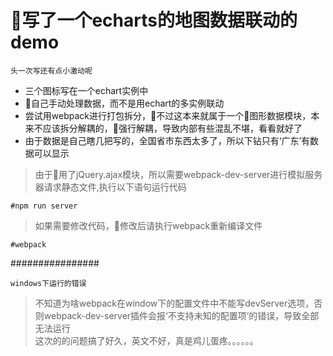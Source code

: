 写了一个echarts的地图数据联动的demo
=====
`头一次写还有点小激动呢`
- 三个图标写在一个echart实例中
- 自己手动处理数据，而不是用echart的多实例联动
- 尝试用webpack进行打包拆分，不过这本来就属于一个图形数据模块，本来不应该拆分解耦的，强行解耦，导致内部有些混乱不堪，看看就好了
- 由于数据是自己瞎几把写的，全国省市东西太多了，所以下钻只有‘广东’有数据可以显示

> 由于用了jQuery.ajax模块，所以需要webpack-dev-server进行模拟服务器请求静态文件,执行以下语句运行代码

    #npm run server

> 如果需要修改代码，修改后请执行webpack重新编译文件

    #webpack

################         

`windows下运行的错误`
> 不知道为啥webpack在window下的配置文件中不能写devServer选项，否则webpack-dev-server插件会报‘不支持未知的配置项’的错误，导致全部无法运行      
这次的的问题搞了好久，英文不好，真是鸡儿蛋疼。。。。。。